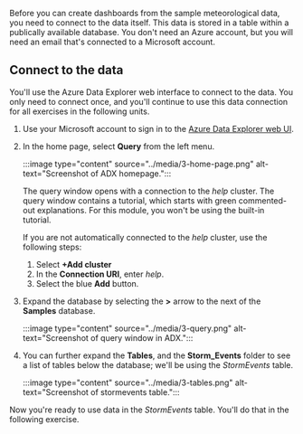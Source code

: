 Before you can create dashboards from the sample meteorological data, you need to connect to the data itself. This data is stored in a table within a publically available database. You don't need an Azure account, but you will need an email that's connected to a Microsoft account.

## Connect to the data

You'll use the Azure Data Explorer web interface to connect to the data. You only need to connect once, and you'll continue to use this data connection for all exercises in the following units.

1. Use your Microsoft account to sign in to the [Azure Data Explorer web UI](https://dataexplorer.azure.com/).
1. In the home page, select **Query** from the left menu.

    :::image type="content" source="../media/3-home-page.png" alt-text="Screenshot of ADX homepage.":::

    The query window opens with a connection to the *help* cluster. The query window contains a tutorial, which starts with green commented-out explanations. For this module, you won't be using the built-in tutorial.

    If you are not automatically connected to the *help* cluster, use the following steps:

     1. Select **+Add cluster**
     1. In the **Connection URI**, enter *help*.
     1. Select the blue **Add** button.
     
1. Expand the database by selecting the **>** arrow to the next of the **Samples** database.

    :::image type="content" source="../media/3-query.png" alt-text="Screenshot of query window in ADX.":::

1. You can further expand the **Tables**, and the **Storm_Events** folder to see a list of tables below the database; we'll be using the *StormEvents* table.

    :::image type="content" source="../media/3-tables.png" alt-text="Screenshot of stormevents table.":::

Now you're ready to use data in the *StormEvents* table. You'll do that in the following exercise.